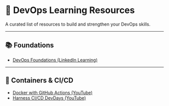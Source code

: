 # 🚀 DevOps Learning Resources

A curated list of resources to build and strengthen your DevOps skills.  

---

## 📚 Foundations
- [DevOps Foundations (LinkedIn Learning)](https://www.linkedin.com/learning/devops-foundations-23454205/the-foundations-of-devops)

---

## 🐳 Containers & CI/CD
- [Docker with GitHub Actions (YouTube)](https://www.youtube.com/watch?v=x7f9x30W_dI)
- [Harness CI/CD DevDays (YouTube)](https://www.youtube.com/watch?v=Mh8FvsuhWNM)

